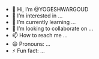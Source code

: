 - 👋 Hi, I’m @YOGESHWARGOUD
- 👀 I’m interested in ...
- 🌱 I’m currently learning ...
- 💞️ I’m looking to collaborate on ...
- 📫 How to reach me ...
- 😄 Pronouns: ...
- ⚡ Fun fact: ...

<!---
YOGESHWARGOUD/YOGESHWARGOUD is a ✨ special ✨ repository because its `README.md` (this file) appears on your GitHub profile.
You can click the Preview link to take a look at your changes.
--->
